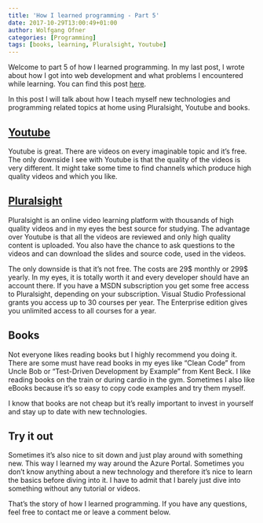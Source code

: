 ```yaml
---
title: 'How I learned programming - Part 5'
date: 2017-10-29T13:00:49+01:00
author: Wolfgang Ofner
categories: [Programming]
tags: [books, learning, Pluralsight, Youtube]
---
```

Welcome to part 5 of how I learned programming. In my last post, I wrote about how I got into web development and what problems I encountered while learning. You can find this post <a href="/how-i-learned-programming-part-4/" target="_blank" rel="noopener">here</a>.

In this post I will talk about how I teach myself new technologies and programming related topics at home using Pluralsight, Youtube and books.

## <a href="http://www.youtube.com" target="_blank" rel="noopener">Youtube</a>

Youtube is great. There are videos on every imaginable topic and it&#8217;s free. The only downside I see with Youtube is that the quality of the videos is very different. It might take some time to find channels which produce high quality videos and which you like.

## <a href="https://www.pluralsight.com/" target="_blank" rel="noopener">Pluralsight</a>

Pluralsight is an online video learning platform with thousands of high quality videos and in my eyes the best source for studying. The advantage over Youtube is that all the videos are reviewed and only high quality content is uploaded. You also have the chance to ask questions to the videos and can download the slides and source code, used in the videos.

The only downside is that it&#8217;s not free. The costs are 29$ monthly or 299$ yearly. In my eyes, it is totally worth it and every developer should have an account there. If you have a MSDN subscription you get some free access to Pluralsight, depending on your subscription. Visual Studio Professional grants you access up to 30 courses per year. The Enterprise edition gives you unlimited access to all courses for a year.

## Books

Not everyone likes reading books but I highly recommend you doing it. There are some must have read books in my eyes like &#8220;Clean Code&#8221; from Uncle Bob or &#8220;Test-Driven Development by Example&#8221; from Kent Beck. I like reading books on the train or during cardio in the gym. Sometimes I also like eBooks because it&#8217;s so easy to copy code examples and try them myself.

I know that books are not cheap but it&#8217;s really important to invest in yourself and stay up to date with new technologies.

## Try it out

Sometimes it&#8217;s also nice to sit down and just play around with something new. This way I learned my way around the Azure Portal. Sometimes you don&#8217;t know anything about a new technology and therefore it&#8217;s nice to learn the basics before diving into it. I have to admit that I barely just dive into something without any tutorial or videos.

That&#8217;s the story of how I learned programming. If you have any questions, feel free to contact me or leave a comment below.